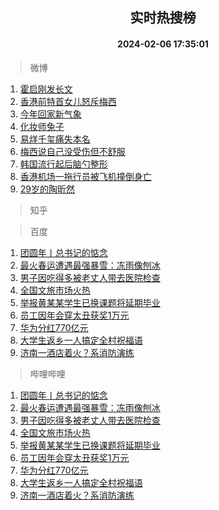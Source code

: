 <div align="center"><h2>实时热搜榜</h2><h4>2024-02-06 17:35:01</h4></div>

> 微博  

1. [霍启刚发长文](https://s.weibo.com/weibo?q=%E9%9C%8D%E5%90%AF%E5%88%9A%E5%8F%91%E9%95%BF%E6%96%87&t=31&band_rank=1&Refer=top)<br />
2. [香港前特首女儿怒斥梅西](https://s.weibo.com/weibo?q=%23%E9%A6%99%E6%B8%AF%E5%89%8D%E7%89%B9%E9%A6%96%E5%A5%B3%E5%84%BF%E6%80%92%E6%96%A5%E6%A2%85%E8%A5%BF%23&t=31&band_rank=2&Refer=top)<br />
3. [今年回家新气象](https://s.weibo.com/weibo?q=%23%E4%BB%8A%E5%B9%B4%E5%9B%9E%E5%AE%B6%E6%96%B0%E6%B0%94%E8%B1%A1%23&t=31&band_rank=3&Refer=top)<br />
4. [化妆师兔子](https://s.weibo.com/weibo?q=%E5%8C%96%E5%A6%86%E5%B8%88%E5%85%94%E5%AD%90&t=31&band_rank=4&Refer=top)<br />
5. [易烊千玺痛失本名](https://s.weibo.com/weibo?q=%23%E6%98%93%E7%83%8A%E5%8D%83%E7%8E%BA%E7%97%9B%E5%A4%B1%E6%9C%AC%E5%90%8D%23&t=31&band_rank=5&Refer=top)<br />
6. [梅西说自己没受伤但不舒服](https://s.weibo.com/weibo?q=%23%E6%A2%85%E8%A5%BF%E8%AF%B4%E8%87%AA%E5%B7%B1%E6%B2%A1%E5%8F%97%E4%BC%A4%E4%BD%86%E4%B8%8D%E8%88%92%E6%9C%8D%23&t=31&band_rank=6&Refer=top)<br />
7. [韩国流行起后脑勺整形](https://s.weibo.com/weibo?q=%23%E9%9F%A9%E5%9B%BD%E6%B5%81%E8%A1%8C%E8%B5%B7%E5%90%8E%E8%84%91%E5%8B%BA%E6%95%B4%E5%BD%A2%23&t=31&band_rank=7&Refer=top)<br />
8. [香港机场一拖行员被飞机撞倒身亡](https://s.weibo.com/weibo?q=%23%E9%A6%99%E6%B8%AF%E6%9C%BA%E5%9C%BA%E4%B8%80%E6%8B%96%E8%A1%8C%E5%91%98%E8%A2%AB%E9%A3%9E%E6%9C%BA%E6%92%9E%E5%80%92%E8%BA%AB%E4%BA%A1%23&t=31&band_rank=8&Refer=top)<br />
9. [29岁的陶昕然](https://s.weibo.com/weibo?q=%2329%E5%B2%81%E7%9A%84%E9%99%B6%E6%98%95%E7%84%B6%23&t=31&band_rank=9&Refer=top)<br />

> 知乎  


> 百度  

1. [团圆年丨总书记的惦念](https://www.baidu.com/s?wd=%E5%9B%A2%E5%9C%86%E5%B9%B4%E4%B8%A8%E6%80%BB%E4%B9%A6%E8%AE%B0%E7%9A%84%E6%83%A6%E5%BF%B5&sa=fyb_news&rsv_dl=fyb_news)<br />
2. [最火春运遭遇最强暴雪：冻雨像刨冰](https://www.baidu.com/s?wd=%E6%9C%80%E7%81%AB%E6%98%A5%E8%BF%90%E9%81%AD%E9%81%87%E6%9C%80%E5%BC%BA%E6%9A%B4%E9%9B%AA%EF%BC%9A%E5%86%BB%E9%9B%A8%E5%83%8F%E5%88%A8%E5%86%B0&sa=fyb_news&rsv_dl=fyb_news)<br />
3. [男子因吃得多被老丈人带去医院检查](https://www.baidu.com/s?wd=%E7%94%B7%E5%AD%90%E5%9B%A0%E5%90%83%E5%BE%97%E5%A4%9A%E8%A2%AB%E8%80%81%E4%B8%88%E4%BA%BA%E5%B8%A6%E5%8E%BB%E5%8C%BB%E9%99%A2%E6%A3%80%E6%9F%A5&sa=fyb_news&rsv_dl=fyb_news)<br />
4. [全国文旅市场火热](https://www.baidu.com/s?wd=%E5%85%A8%E5%9B%BD%E6%96%87%E6%97%85%E5%B8%82%E5%9C%BA%E7%81%AB%E7%83%AD&sa=fyb_news&rsv_dl=fyb_news)<br />
5. [举报黄某某学生已换课题将延期毕业](https://www.baidu.com/s?wd=%E4%B8%BE%E6%8A%A5%E9%BB%84%E6%9F%90%E6%9F%90%E5%AD%A6%E7%94%9F%E5%B7%B2%E6%8D%A2%E8%AF%BE%E9%A2%98%E5%B0%86%E5%BB%B6%E6%9C%9F%E6%AF%95%E4%B8%9A&sa=fyb_news&rsv_dl=fyb_news)<br />
6. [员工因年会穿太丑获奖1万元](https://www.baidu.com/s?wd=%E5%91%98%E5%B7%A5%E5%9B%A0%E5%B9%B4%E4%BC%9A%E7%A9%BF%E5%A4%AA%E4%B8%91%E8%8E%B7%E5%A5%961%E4%B8%87%E5%85%83&sa=fyb_news&rsv_dl=fyb_news)<br />
7. [华为分红770亿元](https://www.baidu.com/s?wd=%E5%8D%8E%E4%B8%BA%E5%88%86%E7%BA%A2770%E4%BA%BF%E5%85%83&sa=fyb_news&rsv_dl=fyb_news)<br />
8. [大学生返乡一人搞定全村祝福语](https://www.baidu.com/s?wd=%E5%A4%A7%E5%AD%A6%E7%94%9F%E8%BF%94%E4%B9%A1%E4%B8%80%E4%BA%BA%E6%90%9E%E5%AE%9A%E5%85%A8%E6%9D%91%E7%A5%9D%E7%A6%8F%E8%AF%AD&sa=fyb_news&rsv_dl=fyb_news)<br />
9. [济南一酒店着火？系消防演练](https://www.baidu.com/s?wd=%E6%B5%8E%E5%8D%97%E4%B8%80%E9%85%92%E5%BA%97%E7%9D%80%E7%81%AB%EF%BC%9F%E7%B3%BB%E6%B6%88%E9%98%B2%E6%BC%94%E7%BB%83&sa=fyb_news&rsv_dl=fyb_news)<br />

> 哔哩哔哩  

1. [团圆年丨总书记的惦念](https://www.baidu.com/s?wd=%E5%9B%A2%E5%9C%86%E5%B9%B4%E4%B8%A8%E6%80%BB%E4%B9%A6%E8%AE%B0%E7%9A%84%E6%83%A6%E5%BF%B5&sa=fyb_news&rsv_dl=fyb_news)<br />
2. [最火春运遭遇最强暴雪：冻雨像刨冰](https://www.baidu.com/s?wd=%E6%9C%80%E7%81%AB%E6%98%A5%E8%BF%90%E9%81%AD%E9%81%87%E6%9C%80%E5%BC%BA%E6%9A%B4%E9%9B%AA%EF%BC%9A%E5%86%BB%E9%9B%A8%E5%83%8F%E5%88%A8%E5%86%B0&sa=fyb_news&rsv_dl=fyb_news)<br />
3. [男子因吃得多被老丈人带去医院检查](https://www.baidu.com/s?wd=%E7%94%B7%E5%AD%90%E5%9B%A0%E5%90%83%E5%BE%97%E5%A4%9A%E8%A2%AB%E8%80%81%E4%B8%88%E4%BA%BA%E5%B8%A6%E5%8E%BB%E5%8C%BB%E9%99%A2%E6%A3%80%E6%9F%A5&sa=fyb_news&rsv_dl=fyb_news)<br />
4. [全国文旅市场火热](https://www.baidu.com/s?wd=%E5%85%A8%E5%9B%BD%E6%96%87%E6%97%85%E5%B8%82%E5%9C%BA%E7%81%AB%E7%83%AD&sa=fyb_news&rsv_dl=fyb_news)<br />
5. [举报黄某某学生已换课题将延期毕业](https://www.baidu.com/s?wd=%E4%B8%BE%E6%8A%A5%E9%BB%84%E6%9F%90%E6%9F%90%E5%AD%A6%E7%94%9F%E5%B7%B2%E6%8D%A2%E8%AF%BE%E9%A2%98%E5%B0%86%E5%BB%B6%E6%9C%9F%E6%AF%95%E4%B8%9A&sa=fyb_news&rsv_dl=fyb_news)<br />
6. [员工因年会穿太丑获奖1万元](https://www.baidu.com/s?wd=%E5%91%98%E5%B7%A5%E5%9B%A0%E5%B9%B4%E4%BC%9A%E7%A9%BF%E5%A4%AA%E4%B8%91%E8%8E%B7%E5%A5%961%E4%B8%87%E5%85%83&sa=fyb_news&rsv_dl=fyb_news)<br />
7. [华为分红770亿元](https://www.baidu.com/s?wd=%E5%8D%8E%E4%B8%BA%E5%88%86%E7%BA%A2770%E4%BA%BF%E5%85%83&sa=fyb_news&rsv_dl=fyb_news)<br />
8. [大学生返乡一人搞定全村祝福语](https://www.baidu.com/s?wd=%E5%A4%A7%E5%AD%A6%E7%94%9F%E8%BF%94%E4%B9%A1%E4%B8%80%E4%BA%BA%E6%90%9E%E5%AE%9A%E5%85%A8%E6%9D%91%E7%A5%9D%E7%A6%8F%E8%AF%AD&sa=fyb_news&rsv_dl=fyb_news)<br />
9. [济南一酒店着火？系消防演练](https://www.baidu.com/s?wd=%E6%B5%8E%E5%8D%97%E4%B8%80%E9%85%92%E5%BA%97%E7%9D%80%E7%81%AB%EF%BC%9F%E7%B3%BB%E6%B6%88%E9%98%B2%E6%BC%94%E7%BB%83&sa=fyb_news&rsv_dl=fyb_news)<br />
